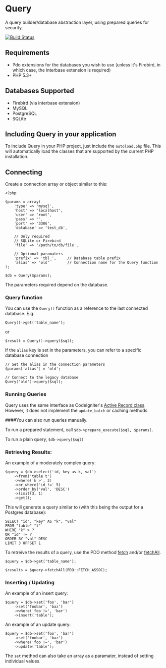# Query

A query builder/database abstraction layer, using prepared queries for security.

[![Build Status](https://secure.travis-ci.org/timw4mail/Query.png)](http://travis-ci.org/timw4mail/Query)

## Requirements
* Pdo extensions for the databases you wish to use (unless it's Firebird, in which case, the interbase extension is required)
* PHP 5.3+

## Databases Supported
	
* Firebird (via interbase extension)
* MySQL
* PostgreSQL
* SQLite

## Including Query in your application

To include Query in your PHP project, just include the `autoload.php` file. This will automatically load the classes that are supported by the current PHP installation.

	
## Connecting

Create a connection array or object similar to this:

	<?php
	
	$params = array(
		'type' => 'mysql',
		'host' => 'localhost',
		'user' => 'root',
		'pass' => '',
		'port' => '3306',
		'database' => 'test_db',
		
		// Only required
		// SQLite or Firebird
		'file' => '/path/to/db/file',
		
		// Optional paramaters
		'prefix' => 'tbl_', 	// Database table prefix
		'alias' => 'old' 		// Connection name for the Query function
	);
	
	$db = Query($params);

The parameters required depend on the database. 
	
### Query function	

You can use the `Query()` function as a reference to the last connected database. E.g.

	Query()->get('table_name');
	
or
 
	$result = Query()->query($sql);
	
If the `alias` key is set in the parameters, you can refer to a specific database connection

	// Set the alias in the connection parameters
	$params['alias'] = 'old';

	// Connect to the legacy database
	Query('old')->query($sql); 

### Running Queries
Query uses the same interface as CodeIgniter's [Active Record class](http://codeigniter.com/user_guide/database/active_record.html). However, it does not implement the `update_batch` or caching methods.

####You can also run queries manually. 

To run a prepared statement, call
`$db->prepare_execute($sql, $params)`. 

To run a plain query, `$db->query($sql)`

### Retrieving Results:

An example of a moderately complex query:

	$query = $db->select('id, key as k, val')
		->from('table t')
		->where('k >', 3)
		->or_where('id !=' 5)
		->order_by('val', 'DESC')
		->limit(3, 1)
		->get();
		
This will generate a query similar to (with this being the output for a Postgres database):

	SELECT "id", "key" AS "k", "val"
	FROM "table" "t"
	WHERE "k" > ?
	OR "id" != ?
	ORDER BY "val" DESC
	LIMIT 3 OFFSET 1


To retreive the results of a query, use the PDO method [fetch](http://php.net/manual/en/pdostatement.fetch.php) and/or [fetchAll](http://php.net/manual/en/pdostatement.fetchall.php).

	$query = $db->get('table_name');
	
	$results = $query->fetchAll(PDO::FETCH_ASSOC);
	
	
### Inserting / Updating

An example of an insert query:

	$query = $db->set('foo', 'bar')
		->set('foobar', 'baz')
		->where('foo !=', 'bar')
		->insert('table');
		
An example of an update query:

	$query = $db->set('foo', 'bar')
		->set('foobar', 'baz')
		->where('foo !=', 'bar')
		->update('table');
		
The `set` method can also take an array as a paramater, instead of setting individual values.

